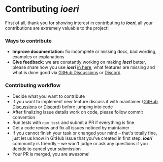# Contributing ***ioeri***

First of all, thank you for showing interest in contributing to ***ioeri***, all your contributions are extremely valuable to the project!

### Ways to contribute

- **Improve documentation:** fix incomplete or missing docs, bad wording, examples or explanations
- **Give feedback:** we are constantly working on making ***ioeri*** better, please share how you use ***ioeri*** [in here](https://github.com/ilkhoeri/ioeri/discussions/2), what features are missing and what is done good via [GitHub Discussions](https://github.com/ilkhoeri/ioeri/discussions/categories/q-a) or [Discord](https://discord.gg/Xct5BBPDZ9)



### Contributing workflow

- Decide what you want to contribute
- If you want to implement new feature discuss it with maintainer ([GitHub Discussions](https://github.com/ilkhoeri/ioeri/discussions/categories/ideas) or [Discord](https://discord.gg/Xct5BBPDZ9)) before jumping into code
- After finalizing issue details work on code, please follow commit convention
- Run tests with `npm test` and submit a PR if everything is fine
- Get a code review and fix all issues noticed by maintainer
- If you cannot finish your task or changed your mind – that's totally fine, just let us know in GitHub issue that you've created in first step. ***ioeri*** community is friendly – we won't judge or ask any questions if you decide to cancel your submission
- Your PR is merged, you are awesome!
